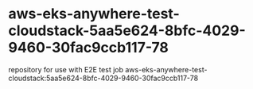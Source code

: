 # aws-eks-anywhere-test-cloudstack-5aa5e624-8bfc-4029-9460-30fac9ccb117-78
repository for use with E2E test job aws-eks-anywhere-test-cloudstack:5aa5e624-8bfc-4029-9460-30fac9ccb117-78
